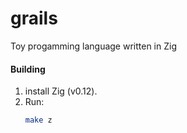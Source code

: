 # grails
Toy progamming language written in Zig

#### Building
1. install Zig (v0.12).
2. Run:
   ```bash
   make z
